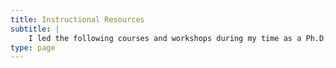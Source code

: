 ```yaml
---
title: Instructional Resources
subtitle: |
    I led the following courses and workshops during my time as a Ph.D. student at UW–Madison.
type: page
---
```


